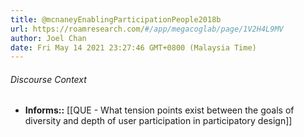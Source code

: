 ```yaml
---
title: @mcnaneyEnablingParticipationPeople2018b
url: https://roamresearch.com/#/app/megacoglab/page/1V2H4L9MV
author: Joel Chan
date: Fri May 14 2021 23:27:46 GMT+0800 (Malaysia Time)
---
```




###### Discourse Context

- **Informs::** [[QUE - What tension points exist between the goals of diversity and depth of user participation in participatory design]]
